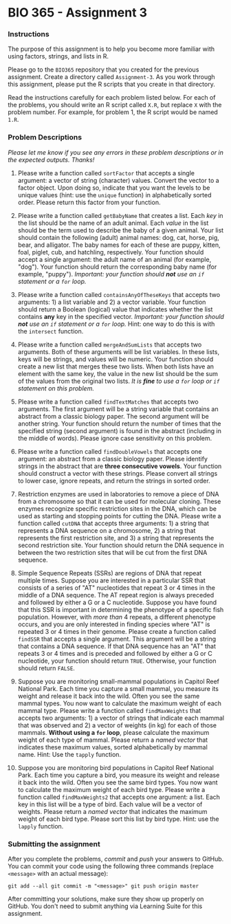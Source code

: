# BIO 365 - Assignment 3

### Instructions

The purpose of this assignment is to help you become more familiar with using factors, strings, and lists in R. 

Please go to the `BIO365` repository that you created for the previous assignment. Create a directory called `Assignment-3`. As you work through this assignment, please put the R scripts that you create in that directory.

Read the instructions carefully for each problem listed below. For each of the problems, you should write an R script called `X.R`, but replace `X` with the problem number. For example, for problem 1, the R script would be named `1.R`.

### Problem Descriptions

*Please let me know if you see any errors in these problem descriptions or in the expected outputs. Thanks!*

1. Please write a function called `sortFactor` that accepts a single argument: a vector of string (character) values. Convert the vector to a factor object. Upon doing so, indicate that you want the levels to be unique values (hint: use the `unique` function) in alphabetically sorted order. Please return this factor from your function.

2. Please write a function called `getBabyName` that creates a list. Each *key* in the list should be the name of an adult animal. Each *value* in the list should be the term used to describe the baby of a given animal. Your list should contain the following (adult) animal names: dog, cat, horse, pig, bear, and alligator. The baby names for each of these are puppy, kitten, foal, piglet, cub, and hatchling, respectively. Your function should accept a single argument: the adult name of an animal (for example, "dog"). Your function should return the corresponding baby name (for example, "puppy"). *Important: your function should **not** use an `if` statement or a `for` loop.*

3. Please write a function called `containsAnyOfTheseKeys` that accepts two arguments: 1) a list variable and 2) a vector variable. Your function should return a Boolean (logical) value that indicates whether the list contains **any** key in the specified vector. *Important: your function should **not** use an `if` statement or a `for` loop.* Hint: one way to do this is with the `intersect` function.

4. Please write a function called `mergeAndSumLists` that accepts two arguments. Both of these arguments will be list variables. In these lists, keys will be strings, and values will be numeric. Your function should create a new list that merges these two lists. When both lists have an element with the same key, the value in the new list should be the sum of the values from the original two lists. *It is **fine** to use a `for` loop or `if` statement on this problem.*

5. Please write a function called `findTextMatches` that accepts two arguments. The first argument will be a string variable that contains an abstract from a classic biology paper. The second argument will be another string. Your function should return the number of times that the specified string (second argument) is found in the abstract (including in the middle of words). Please ignore case sensitivity on this problem.

6. Please write a function called `findDoubleVowels` that accepts one argument: an abstract from a classic biology paper. Please identify strings in the abstract that are **three consecutive vowels**. Your function should construct a vector with these strings. Please convert all strings to lower case, ignore repeats, and return the strings in sorted order.

7. Restriction enzymes are used in laboratories to remove a piece of DNA from a chromosome so that it can be used for molecular cloning. These enzymes recognize specific restriction sites in the DNA, which can be used as starting and stopping points for cutting the DNA. Please write a function called `cutDNA` that accepts three arguments: 1) a string that represents a DNA sequence on a chromosome, 2) a string that represents the first restriction site, and 3) a string that represents the second restriction site. Your function should return the DNA sequence in between the two restriction sites that will be cut from the first DNA sequence.

8. Simple Sequence Repeats (SSRs) are regions of DNA that repeat multiple times. Suppose you are interested in a particular SSR that consists of a series of "AT" nucleotides that repeat 3 or 4 times in the middle of a DNA sequence. The AT repeat region is always preceded and followed by either a G or a C nucleotide. Suppose you have found that this SSR is important in determining the phenotype of a specific fish population. However, with *more than* 4 repeats, a different phenotype occurs, and you are only interested in finding species where "AT" is repeated 3 or 4 times in their genome. Please create a function called `findSSR` that accepts a single argument. This argument will be a string that contains a DNA sequence. If that DNA sequence has an "AT" that repeats 3 or 4 times and is preceded and followed by either a G or C nucleotide, your function should return `TRUE`. Otherwise, your function should return `FALSE`.

9. Suppose you are monitoring small-mammal populations in Capitol Reef National Park. Each time you capture a small mammal, you measure its weight and release it back into the wild. Often you see the same mammal types. You now want to calculate the maximum weight of each mammal type. Please write a function called `findMaxWeights` that accepts two arguments: 1) a vector of strings that indicate each mammal that was observed and 2) a vector of weights (in kg) for each of those mammals. **Without using a `for` loop**, please calculate the maximum weight of each type of mammal. Please return a *named vector* that indicates these maximum values, sorted alphabetically by mammal name. Hint: Use the `tapply` function.

10. Suppose you are monitoring bird populations in Capitol Reef National Park. Each time you capture a bird, you measure its weight and release it back into the wild. Often you see the same bird types. You now want to calculate the maximum weight of each bird type. Please write a function called `findMaxWeights2` that accepts one argument: a list. Each key in this list will be a type of bird. Each value will be a vector of weights. Please return a *named vector* that indicates the maximum weight of each bird type. Please sort this list by bird type. Hint: use the `lapply` function.

### Submitting the assignment

After you complete the problems, *commit* and *push* your answers to GitHub. You can commit your code using the following three commands (replace `<message>` with an actual message):

``
git add --all
git commit -m "<message>"
git push origin master
``

After committing your solutions, make sure they show up properly on GitHub. You don't need to submit anything via Learning Suite for this assignment.
